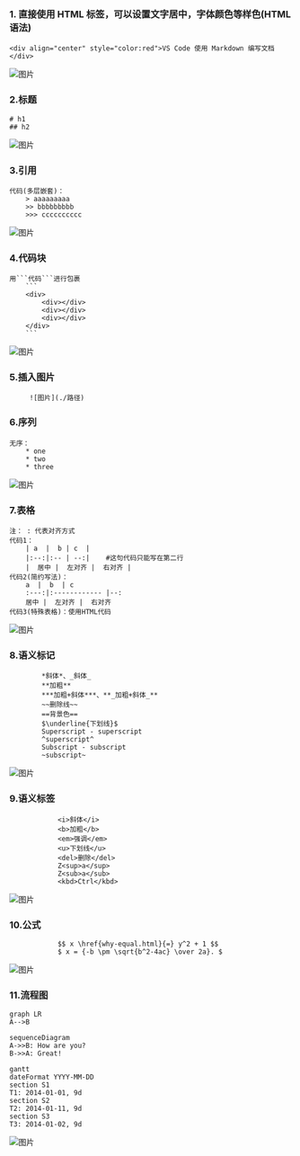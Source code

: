 ### 1. 直接使用 HTML 标签，可以设置文字居中，字体颜色等样色(HTML 语法)

```
<div align="center" style="color:red">VS Code 使用 Markdown 编写文档</div>
```
![图片](1416468-20181013113846950-268769791.png)
### 2.标题
```
# h1
## h2
```
![图片](1416468-20181013113058225-382406846.png)
### 3.引用
```
代码(多层嵌套)：
    > aaaaaaaaa
    >> bbbbbbbbb
    >>> cccccccccc
```
![图片](1416468-20181013115817382-355841116.png)
### 4.代码块
```
用```代码```进行包裹
    ```
    <div>
        <div></div>
        <div></div>
        <div></div>
    </div>
    ```
```
![图片](1416468-20181013120045746-1494223267.png)
### 5.插入图片
```
     ![图片](./路径)
```
### 6.序列
```
无序：
    * one
    * two
    * three
```
![图片](1416468-20181013135546764-1511208744.png)
### 7.表格
```
注： : 代表对齐方式 
代码1：
    | a  |  b | c  |
    |:--:|:-- | --:|    #这句代码只能写在第二行
    |  居中 |  左对齐 |  右对齐 |
代码2(简约写法)：
    a  |  b  | c  
    :---:|:------------ |--:
    居中 |  左对齐 |  右对齐 
代码3(特殊表格)：使用HTML代码
```
![图片](1416468-20181013140208543-887088502.png)
### 8.语义标记
```
        *斜体*、_斜体_  
        **加粗**  
        ***加粗+斜体***、**_加粗+斜体_**  
        ~~删除线~~    
        ==背景色==  
        $\underline{下划线}$   
        Superscript - superscript
        ^superscript^
        Subscript - subscript
        ~subscript~
```
![图片](1416468-20181013141450881-1643211402.png)
### 9.语义标签
```
            <i>斜体</i>  
            <b>加粗</b>  
            <em>强调</em>  
            <u>下划线</u>   
            <del>删除</del>  
            Z<sup>a</sup>  
            Z<sub>a</sub>  
            <kbd>Ctrl</kbd>
```
![图片](1416468-20181013141852500-1808583615.png)
### 10.公式
```
            $$ x \href{why-equal.html}{=} y^2 + 1 $$
            $ x = {-b \pm \sqrt{b^2-4ac} \over 2a}. $
```
![图片](1416468-20181013142320633-1065865764.png)
### 11.流程图
```
graph LR
A-->B
```

```
sequenceDiagram
A->>B: How are you?
B->>A: Great!
```
```
gantt
dateFormat YYYY-MM-DD
section S1
T1: 2014-01-01, 9d
section S2
T2: 2014-01-11, 9d
section S3
T3: 2014-01-02, 9d
```
![图片](1416468-20181013145451938-1033375809.png)
